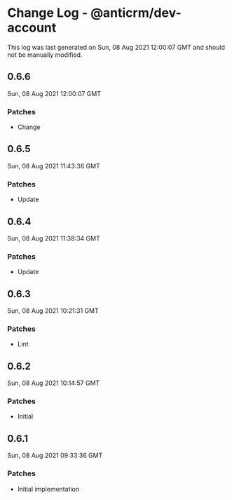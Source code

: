 # Change Log - @anticrm/dev-account

This log was last generated on Sun, 08 Aug 2021 12:00:07 GMT and should not be manually modified.

## 0.6.6
Sun, 08 Aug 2021 12:00:07 GMT

### Patches

- Change

## 0.6.5
Sun, 08 Aug 2021 11:43:36 GMT

### Patches

- Update

## 0.6.4
Sun, 08 Aug 2021 11:38:34 GMT

### Patches

- Update

## 0.6.3
Sun, 08 Aug 2021 10:21:31 GMT

### Patches

- Lint

## 0.6.2
Sun, 08 Aug 2021 10:14:57 GMT

### Patches

- Initial

## 0.6.1
Sun, 08 Aug 2021 09:33:36 GMT

### Patches

- Initial implementation

